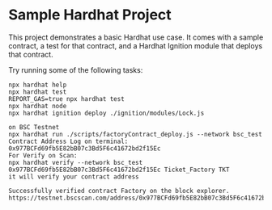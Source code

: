 # Sample Hardhat Project

This project demonstrates a basic Hardhat use case. It comes with a sample contract, a test for that contract, and a Hardhat Ignition module that deploys that contract.

Try running some of the following tasks:

```shell
npx hardhat help
npx hardhat test
REPORT_GAS=true npx hardhat test
npx hardhat node
npx hardhat ignition deploy ./ignition/modules/Lock.js
```
```Deployed
on BSC Testnet
npx hardhat run ./scripts/factoryContract_deploy.js --network bsc_test
Contract Address Log on terminal: 0x977BCFd69fb5E82bB07c3Bd5F6c41672bd2f15Ec
For Verify on Scan: 
npx hardhat verify --network bsc_test 0x977BCFd69fb5E82bB07c3Bd5F6c41672bd2f15Ec Ticket_Factory TKT
it will verify your contract address 

Successfully verified contract Factory on the block explorer.
https://testnet.bscscan.com/address/0x977BCFd69fb5E82bB07c3Bd5F6c41672bd2f15Ec#code
```